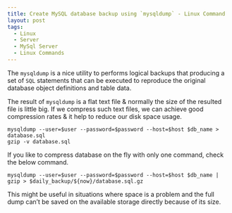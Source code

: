 ```yaml
---
title: Create MySQL database backup using `mysqldump` - Linux Command
layout: post
tags:
  - Linux
  - Server
  - MySql Server
  - Linux Commands
---
```


The `mysqldump` is a nice utility to performs logical backups that producing a set of `SQL` statements that can be executed to reproduce the original database object definitions and table data.

The result of `mysqldump` is a flat text file & normally the size of the resulted file is little big. If we compress such text files, we can achieve good compression rates & it help to reduce our disk space usage.

	mysqldump --user=$user --password=$password --host=$host $db_name > database.sql
	gzip -v database.sql


If you like to compress database on the fly with only one command, check the below command.

	mysqldump --user=$user --password=$password --host=$host $db_name | gzip > $daily_backup/${now}/database.sql.gz

This might be useful in situations where space is a problem and the full dump can’t be saved on the available storage directly because of its size.
